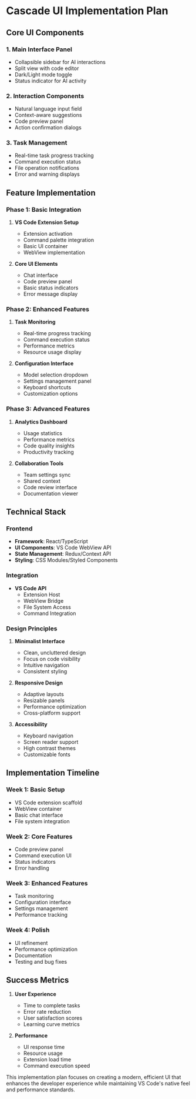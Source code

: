 # Cascade UI Implementation Plan

## Core UI Components

### 1. Main Interface Panel
- Collapsible sidebar for AI interactions
- Split view with code editor
- Dark/Light mode toggle
- Status indicator for AI activity

### 2. Interaction Components
- Natural language input field
- Context-aware suggestions
- Code preview panel
- Action confirmation dialogs

### 3. Task Management
- Real-time task progress tracking
- Command execution status
- File operation notifications
- Error and warning displays

## Feature Implementation

### Phase 1: Basic Integration
1. **VS Code Extension Setup**
   - Extension activation
   - Command palette integration
   - Basic UI container
   - WebView implementation

2. **Core UI Elements**
   - Chat interface
   - Code preview panel
   - Basic status indicators
   - Error message display

### Phase 2: Enhanced Features
1. **Task Monitoring**
   - Real-time progress tracking
   - Command execution status
   - Performance metrics
   - Resource usage display

2. **Configuration Interface**
   - Model selection dropdown
   - Settings management panel
   - Keyboard shortcuts
   - Customization options

### Phase 3: Advanced Features
1. **Analytics Dashboard**
   - Usage statistics
   - Performance metrics
   - Code quality insights
   - Productivity tracking

2. **Collaboration Tools**
   - Team settings sync
   - Shared context
   - Code review interface
   - Documentation viewer

## Technical Stack

### Frontend
- **Framework**: React/TypeScript
- **UI Components**: VS Code WebView API
- **State Management**: Redux/Context API
- **Styling**: CSS Modules/Styled Components

### Integration
- **VS Code API**
  - Extension Host
  - WebView Bridge
  - File System Access
  - Command Integration

### Design Principles
1. **Minimalist Interface**
   - Clean, uncluttered design
   - Focus on code visibility
   - Intuitive navigation
   - Consistent styling

2. **Responsive Design**
   - Adaptive layouts
   - Resizable panels
   - Performance optimization
   - Cross-platform support

3. **Accessibility**
   - Keyboard navigation
   - Screen reader support
   - High contrast themes
   - Customizable fonts

## Implementation Timeline

### Week 1: Basic Setup
- VS Code extension scaffold
- WebView container
- Basic chat interface
- File system integration

### Week 2: Core Features
- Code preview panel
- Command execution UI
- Status indicators
- Error handling

### Week 3: Enhanced Features
- Task monitoring
- Configuration interface
- Settings management
- Performance tracking

### Week 4: Polish
- UI refinement
- Performance optimization
- Documentation
- Testing and bug fixes

## Success Metrics
1. **User Experience**
   - Time to complete tasks
   - Error rate reduction
   - User satisfaction scores
   - Learning curve metrics

2. **Performance**
   - UI response time
   - Resource usage
   - Extension load time
   - Command execution speed

This implementation plan focuses on creating a modern, efficient UI that enhances the developer experience while maintaining VS Code's native feel and performance standards.

